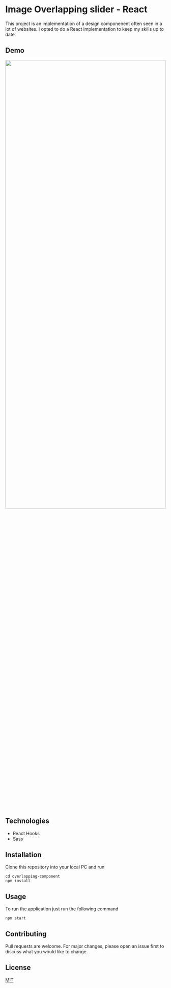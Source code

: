 # Image Overlapping slider - React
This project is an implementation of a design componenent often seen in a lot of websites.
I opted to do a React implementation to keep my skills up to date.

## Demo

<img src="resources/demo.gif" height="60%" width="100%"/>

## Technologies

* React Hooks
* Sass

## Installation

Clone this repository into your local PC and run

```node
cd overlapping-component
npm install
```

## Usage

To run the application just run the following command
```node
npm start
```

## Contributing
Pull requests are welcome. For major changes, please open an issue first to discuss what you would like to change.

## License
[MIT](https://choosealicense.com/licenses/mit/)